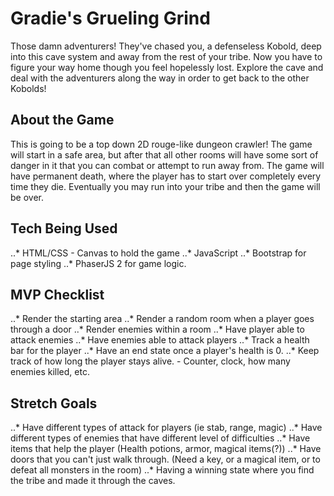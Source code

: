 # Gradie's Grueling Grind
Those damn adventurers! They've chased you, a defenseless Kobold, deep into this cave system and away from the rest of your tribe. Now you have to figure your way home though you feel hopelessly lost. Explore the cave and deal with the adventurers along the way in order to get back to the other Kobolds!

## About the Game
This is going to be a top down 2D rouge-like dungeon crawler! The game will start in a safe area, but after that all other rooms will have some sort of danger in it that you can combat or attempt to run away from. The game will have permanent death, where the player has to start over completely every time they die. Eventually you may run into your tribe and then the game will be over.

## Tech Being Used
..* HTML/CSS - Canvas to hold the game
..* JavaScript
..* Bootstrap for page styling
..* PhaserJS 2 for game logic.

## MVP Checklist
..* Render the starting area
..* Render a random room when a player goes through a door
..* Render enemies within a room
..* Have player able to attack enemies
..* Have enemies able to attack players
..* Track a health bar for the player
..* Have an end state once a player's health is 0.
..* Keep track of how long the player stays alive. - Counter, clock, how many enemies killed, etc.

## Stretch Goals
..* Have different types of attack for players (ie stab, range, magic)
..* Have different types of enemies that have different level of difficulties
..* Have items that help the player (Health potions, armor, magical items(?))
..* Have doors that you can't just walk through. (Need a key, or a magical item, or to defeat all monsters in the room)
..* Having a winning state where you find the tribe and made it through the caves.


